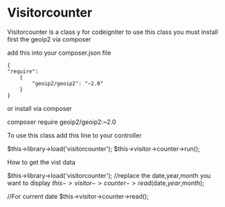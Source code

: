 # Visitorcounter
Visitorcounter is a class y for codeigniter
to use this class you must install first the geoip2 via composer

add this into your composer.json file
```
{
"require":
    {    
        "geoip2/geoip2": "~2.0"        
    }
}
```
or install via composer

composer require geoip2/geoip2:~2.0<br/>

To use this class add this line to your controller

$this->library->load('visitorcounter');
$this->visitor->counter->run();

How to get the vist data


$this->library->load('visitorcounter');
//replace the date,year,month you want to display
$this->visitor->counter->read($date,$year,$month);

//For current date
$this->visitor->counter->read();
